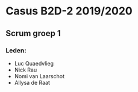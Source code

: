 # Casus B2D-2 2019/2020
## Scrum groep 1
### Leden:
* Luc Quaedvlieg
* Nick Rau
* Nomi van Laarschot
* Allysa de Raat
